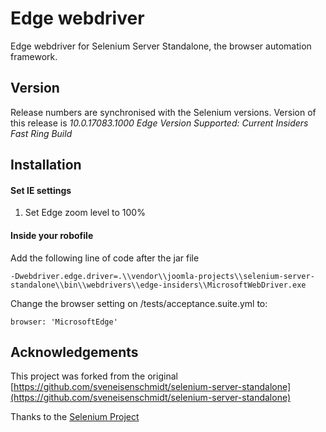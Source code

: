 # Edge webdriver

Edge webdriver for Selenium Server Standalone, the browser automation framework.

## Version
Release numbers are synchronised with the Selenium versions.
Version of this release is *10.0.17083.1000*
*Edge Version Supported: Current Insiders Fast Ring Build*

## Installation

#### Set IE settings

1. Set Edge zoom level to 100%

#### Inside your robofile

Add the following line of code after the jar file

```
-Dwebdriver.edge.driver=.\\vendor\\joomla-projects\\selenium-server-standalone\\bin\\webdrivers\\edge-insiders\\MicrosoftWebDriver.exe
```

Change the browser setting on /tests/acceptance.suite.yml to:
```
browser: 'MicrosoftEdge'
```

## Acknowledgements
This project was forked from the original [https://github.com/sveneisenschmidt/selenium-server-standalone](https://github.com/sveneisenschmidt/selenium-server-standalone)

Thanks to the [Selenium Project](http://docs.seleniumhq.org/)
